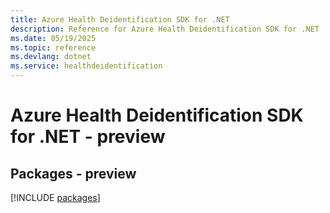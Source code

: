 ```yaml
---
title: Azure Health Deidentification SDK for .NET
description: Reference for Azure Health Deidentification SDK for .NET
ms.date: 05/19/2025
ms.topic: reference
ms.devlang: dotnet
ms.service: healthdeidentification
---
```

# Azure Health Deidentification SDK for .NET - preview
## Packages - preview
[!INCLUDE [packages](health-deidentification-index.md)]